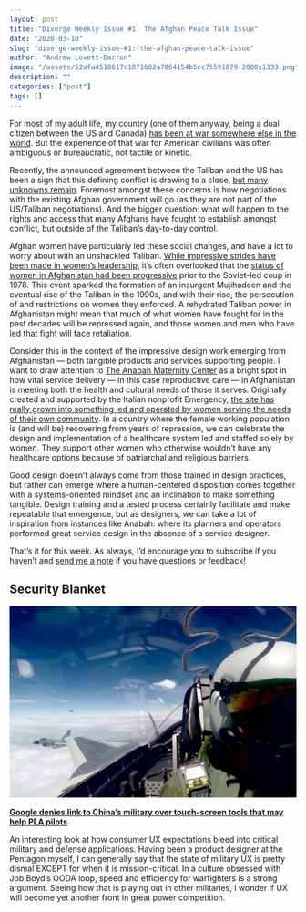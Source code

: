 ```yaml
---
layout: post
title: "Diverge Weekly Issue #1: The Afghan Peace Talk Issue"
date: "2020-03-10"
slug: "diverge-weekly-issue-#1:-the-afghan-peace-talk-issue"
author: "Andrew Lovett-Barron"
image: "/assets/52afa4510617c1071602a7064154b5cc75591879-2000x1333.png"
description: ""
categories: ["post"]
tags: []
---
```


For most of my adult life, my country (one of them anyway, being a dual citizen between the US and Canada) [has been at war somewhere else in the world](https://www.aljazeera.com/indepth/interactive/2020/02/war-afghanistan-2001-invasion-2020-taliban-deal-200229142658305.html). But the experience of that war for American civilians was often ambiguous or bureaucratic, not tactile or kinetic.

Recently, the announced agreement between the Taliban and the US has been a sign that this defining conflict is drawing to a close, [but many unknowns remain](https://www.brookings.edu/blog/order-from-chaos/2020/03/04/on-afghanistan-give-peace-a-chance-but-be-wary-of-the-taliban/). Foremost amongst these concerns is how negotiations with the existing Afghan government will go (as they are not part of the US/Taliban negotiations). And the bigger question: what will happen to the rights and access that many Afghans have fought to establish amongst conflict, but outside of the Taliban’s day-to-day control.

Afghan women have particularly led these social changes, and have a lot to worry about with an unshackled Taliban. [While impressive strides have been made in women’s leadership](https://giwps.georgetown.edu/a-new-generation-of-afghan-women-leaders/), it’s often overlooked that the [status of women in Afghanistan had been progressive](https://www.amnesty.org.uk/womens-rights-afghanistan-history) prior to the Soviet-led coup in 1978. This event sparked the formation of an insurgent Mujihadeen and the eventual rise of the Taliban in the 1990s, and with their rise, the persecution of and restrictions on women they enforced. A rehydrated Taliban power in Afghanistan might mean that much of what women have fought for in the past decades will be repressed again, and those women and men who have led that fight will face retaliation.

Consider this in the context of the impressive design work emerging from Afghanistan — both tangible products and services supporting people. I want to draw attention to [The Anabah Maternity Center](https://aquietrevolution.emergency.it/#/introduction) as a bright spot in how vital service delivery — in this case reproductive care — in Afghanistan is meeting both the health and cultural needs of those it serves. Originally created and supported by the Italian nonprofit Emergency, [the site has really grown into something led and operated by women serving the needs of their own community](https://brightthemag.com/health-women-maternity-afghanistan-security-da7a37b8e0bd). In a country where the female working population is (and will be) recovering from years of repression, we can celebrate the design and implementation of a healthcare system led and staffed solely by women. They support other women who otherwise wouldn’t have any healthcare options because of patriarchal and religious barriers.

Good design doesn’t always come from those trained in design practices, but rather can emerge where a human-centered disposition comes together with a systems-oriented mindset and an inclination to make something tangible. Design training and a tested process certainly facilitate and make repeatable that emergence, but as designers, we can take a lot of inspiration from instances like Anabah: where its planners and operators performed great service design in the absence of a service designer.

That’s it for this week. As always, I’d encourage you to subscribe if you haven’t and [send me a note](mailto:alb@andrewlb.com) if you have questions or feedback!

## Security Blanket

![](/assets/63a2720be55566b9404bf30c7bcf9add91e2c329-1098x732.jpg)

[**Google denies link to China’s military over touch-screen tools that may help PLA pilots**](https://www.scmp.com/news/china/science/article/3017141/google-denies-link-chinas-military-over-touch-screen-tools-may)

An interesting look at how consumer UX expectations bleed into critical military and defense applications. Having been a product designer at the Pentagon myself, I can generally say that the state of military UX is pretty dismal EXCEPT for when it is mission-critical. In a culture obsessed with Job Boyd’s OODA loop, speed and efficiency for warfighters is a strong argument. Seeing how that is playing out in other militaries, I wonder if UX will become yet another front in great power competition.
